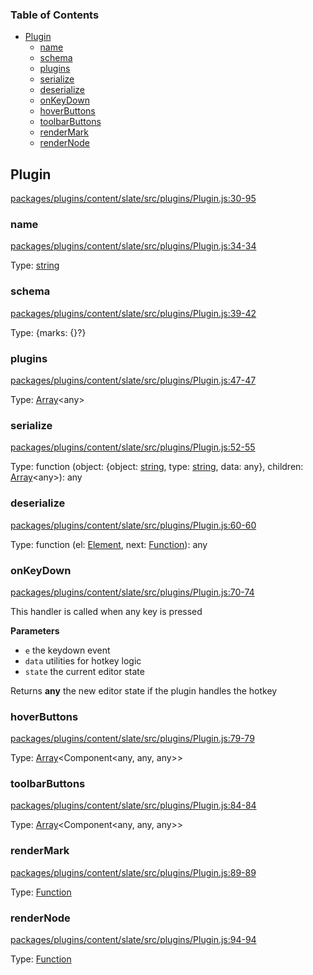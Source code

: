 <!-- Generated by documentation.js. Update this documentation by updating the source code. -->

### Table of Contents

-   [Plugin][1]
    -   [name][2]
    -   [schema][3]
    -   [plugins][4]
    -   [serialize][5]
    -   [deserialize][6]
    -   [onKeyDown][7]
    -   [hoverButtons][8]
    -   [toolbarButtons][9]
    -   [renderMark][10]
    -   [renderNode][11]

## Plugin

[packages/plugins/content/slate/src/plugins/Plugin.js:30-95][12]

### name

[packages/plugins/content/slate/src/plugins/Plugin.js:34-34][13]

Type: [string][14]

### schema

[packages/plugins/content/slate/src/plugins/Plugin.js:39-42][15]

Type: {marks: {}?}

### plugins

[packages/plugins/content/slate/src/plugins/Plugin.js:47-47][16]

Type: [Array][17]&lt;any>

### serialize

[packages/plugins/content/slate/src/plugins/Plugin.js:52-55][18]

Type: function (object: {object: [string][14], type: [string][14], data: any}, children: [Array][17]&lt;any>): any

### deserialize

[packages/plugins/content/slate/src/plugins/Plugin.js:60-60][19]

Type: function (el: [Element][20], next: [Function][21]): any

### onKeyDown

[packages/plugins/content/slate/src/plugins/Plugin.js:70-74][22]

This handler is called when any key is pressed

**Parameters**

-   `e`  the keydown event
-   `data`  utilities for hotkey logic
-   `state`  the current editor state

Returns **any** the new editor state if the plugin handles the hotkey

### hoverButtons

[packages/plugins/content/slate/src/plugins/Plugin.js:79-79][23]

Type: [Array][17]&lt;Component&lt;any, any, any>>

### toolbarButtons

[packages/plugins/content/slate/src/plugins/Plugin.js:84-84][24]

Type: [Array][17]&lt;Component&lt;any, any, any>>

### renderMark

[packages/plugins/content/slate/src/plugins/Plugin.js:89-89][25]

Type: [Function][21]

### renderNode

[packages/plugins/content/slate/src/plugins/Plugin.js:94-94][26]

Type: [Function][21]

[1]: #plugin

[2]: #name

[3]: #schema

[4]: #plugins

[5]: #serialize

[6]: #deserialize

[7]: #onkeydown

[8]: #hoverbuttons

[9]: #toolbarbuttons

[10]: #rendermark

[11]: #rendernode

[12]: https://github.com/nolandg/editor/blob/14dbbddd42c761d9f974f628acce7c2fe1b9cb60/packages/plugins/content/slate/src/plugins/Plugin.js#L30-L95 "Source code on GitHub"

[13]: https://github.com/nolandg/editor/blob/14dbbddd42c761d9f974f628acce7c2fe1b9cb60/packages/plugins/content/slate/src/plugins/Plugin.js#L34-L34 "Source code on GitHub"

[14]: https://developer.mozilla.org/docs/Web/JavaScript/Reference/Global_Objects/String

[15]: https://github.com/nolandg/editor/blob/14dbbddd42c761d9f974f628acce7c2fe1b9cb60/packages/plugins/content/slate/src/plugins/Plugin.js#L39-L42 "Source code on GitHub"

[16]: https://github.com/nolandg/editor/blob/14dbbddd42c761d9f974f628acce7c2fe1b9cb60/packages/plugins/content/slate/src/plugins/Plugin.js#L47-L47 "Source code on GitHub"

[17]: https://developer.mozilla.org/docs/Web/JavaScript/Reference/Global_Objects/Array

[18]: https://github.com/nolandg/editor/blob/14dbbddd42c761d9f974f628acce7c2fe1b9cb60/packages/plugins/content/slate/src/plugins/Plugin.js#L52-L55 "Source code on GitHub"

[19]: https://github.com/nolandg/editor/blob/14dbbddd42c761d9f974f628acce7c2fe1b9cb60/packages/plugins/content/slate/src/plugins/Plugin.js#L60-L60 "Source code on GitHub"

[20]: https://developer.mozilla.org/docs/Web/API/Element

[21]: https://developer.mozilla.org/docs/Web/JavaScript/Reference/Statements/function

[22]: https://github.com/nolandg/editor/blob/14dbbddd42c761d9f974f628acce7c2fe1b9cb60/packages/plugins/content/slate/src/plugins/Plugin.js#L70-L74 "Source code on GitHub"

[23]: https://github.com/nolandg/editor/blob/14dbbddd42c761d9f974f628acce7c2fe1b9cb60/packages/plugins/content/slate/src/plugins/Plugin.js#L79-L79 "Source code on GitHub"

[24]: https://github.com/nolandg/editor/blob/14dbbddd42c761d9f974f628acce7c2fe1b9cb60/packages/plugins/content/slate/src/plugins/Plugin.js#L84-L84 "Source code on GitHub"

[25]: https://github.com/nolandg/editor/blob/14dbbddd42c761d9f974f628acce7c2fe1b9cb60/packages/plugins/content/slate/src/plugins/Plugin.js#L89-L89 "Source code on GitHub"

[26]: https://github.com/nolandg/editor/blob/14dbbddd42c761d9f974f628acce7c2fe1b9cb60/packages/plugins/content/slate/src/plugins/Plugin.js#L94-L94 "Source code on GitHub"

